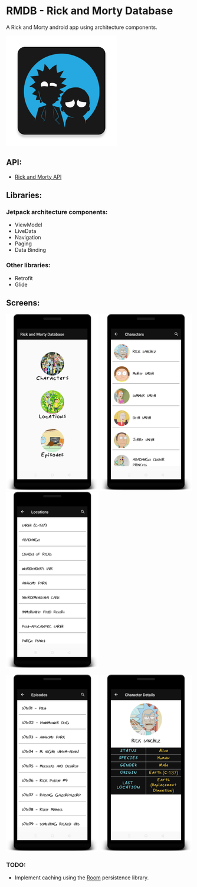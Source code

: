 # RMDB - Rick and Morty Database
A Rick and Morty android app using architecture components.

<img src="app/src/main/ic_launcher-web.png" width="300" title="Icon"/>

## API:
* <a href="https://rickandmortyapi.com">Rick and Morty API</a>


## Libraries:
  ### Jetpack architecture components:
* ViewModel
* LiveData
* Navigation
* Paging
* Data Binding

 ### Other libraries:
* Retrofit
* Glide

## Screens:
<p>
  <img src="screens/Home.png" width="250"/>
  <img src="screens/Characters.png" width="250"/>
  <img src="screens/Locations.png" width="250"/>
</p>
<p>
  <img src="screens/Episodes.png" width="250"/>
  <img src="screens/CharacterDetails.png" width="250"/>
</p>

### TODO:
* Implement caching using the <a href="https://developer.android.com/topic/libraries/architecture/room">Room</a> persistence library.
